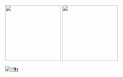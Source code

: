 <!--
**gcount85/gcount85** is a ✨ _special_ ✨ repository because its `README.md` (this file) appears on your GitHub profile.

Here are some ideas to get you started:

- 🔭 I’m currently working on ...
- 🌱 I’m currently learning ...
- 👯 I’m looking to collaborate on ...
- 🤔 I’m looking for help with ...
- 💬 Ask me about ...
- 📫 How to reach me: ...
- 😄 Pronouns: ...
- ⚡ Fun fact: ...
-->

<!-- ### contribution

![snake gif](https://github.com/gcount85/gcount85/blob/output/github-contribution-grid-snake.svg) -->


<img src="https://github-readme-stats.vercel.app/api?username=gcount85&show_icons=true&theme=gruvbox&count_private=true" height="175"> <img src="http://mazassumnida.wtf/api/pastel/generate_badge?boj=bcount85" height="175">


<!-- <img src="https://github-readme-stats.vercel.app/api/top-langs/?username=gcount85"> -->



<!-- ### 📚 Tech Stack 📚

<div style="display: flex; align-items: flex-start;">
<img src="https://techstack-generator.vercel.app/python-icon.svg" alt="icon" width="110" height="110" />

</div>
<div style="display: flex; align-items: flex-start;">
<img src="https://techstack-generator.vercel.app/github-icon.svg" alt="icon" width="110" height="110" />
<img src="https://techstack-generator.vercel.app/aws-icon.svg" alt="icon" width="110" height="110" />
<img src="https://techstack-generator.vercel.app/docker-icon.svg" alt="icon" width="110" height="110" />
</div> -->

[![Hits](https://hits.seeyoufarm.com/api/count/incr/badge.svg?url=https%3A%2F%2Fgithub.com%2Fgcount85&count_bg=%2379C83D&title_bg=%23555555&icon=&icon_color=%23E7E7E7&title=hits&edge_flat=false)](https://hits.seeyoufarm.com)
